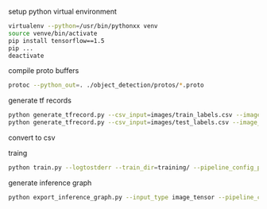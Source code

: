 
setup python virtual environment

```sh
virtualenv --python=/usr/bin/pythonxx venv
source venve/bin/activate
pip install tensorflow==1.5
pip ...
deactivate
```

compile proto buffers

```sh
protoc --python_out=. ./object_detection/protos/*.proto
```

generate tf records

```sh
python generate_tfrecord.py --csv_input=images/train_labels.csv --image_dir=images/train --output_path=train.record
python generate_tfrecord.py --csv_input=images/test_labels.csv --image_dir=images/test --output_path=test.record
```

convert to csv

traing

```sh
python train.py --logtostderr --train_dir=training/ --pipeline_config_path=training/faster_rcnn_inception_v2_pets.config
```

generate inference graph

```sh
python export_inference_graph.py --input_type image_tensor --pipeline_config_path training/faster_rcnn_inception_v2_pets.config --trained_checkpoint_prefix training/model.ckpt-XXXX --output_directory inference_graph
```